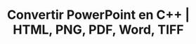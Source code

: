 ---
title: Convertir PowerPoint en C++ | HTML, PNG, PDF, Word, TIFF
linktitle: Convertir PowerPoint
type: docs
weight: 20
url: /fr/cpp/convert-powerpoint/
description: Cet article répertorie des sujets et des exemples de code en C++ qui peuvent être utilisés pour convertir PowerPoint (PPT, PPTX, ODP) dans différents formats comme HTML, PNG, PDF, Word, TIFF, etc.
---